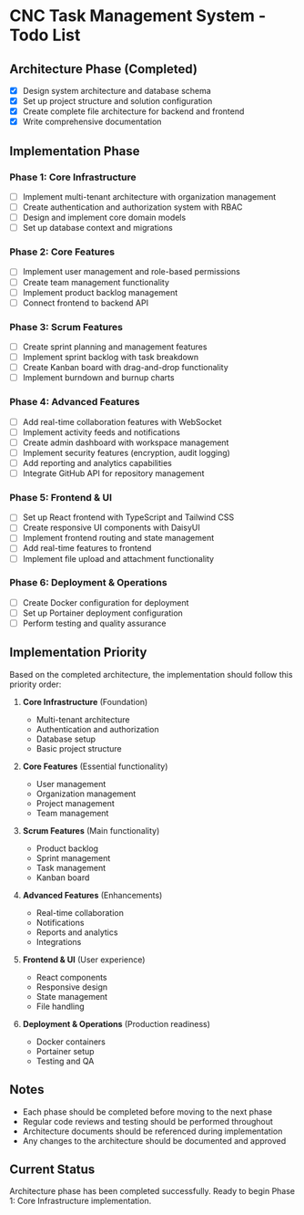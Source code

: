 # CNC Task Management System - Todo List

## Architecture Phase (Completed)

- [x] Design system architecture and database schema
- [x] Set up project structure and solution configuration
- [x] Create complete file architecture for backend and frontend
- [x] Write comprehensive documentation

## Implementation Phase

### Phase 1: Core Infrastructure

- [ ] Implement multi-tenant architecture with organization management
- [ ] Create authentication and authorization system with RBAC
- [ ] Design and implement core domain models
- [ ] Set up database context and migrations

### Phase 2: Core Features

- [ ] Implement user management and role-based permissions
- [ ] Create team management functionality
- [ ] Implement product backlog management
- [ ] Connect frontend to backend API

### Phase 3: Scrum Features

- [ ] Create sprint planning and management features
- [ ] Implement sprint backlog with task breakdown
- [ ] Create Kanban board with drag-and-drop functionality
- [ ] Implement burndown and burnup charts

### Phase 4: Advanced Features

- [ ] Add real-time collaboration features with WebSocket
- [ ] Implement activity feeds and notifications
- [ ] Create admin dashboard with workspace management
- [ ] Implement security features (encryption, audit logging)
- [ ] Add reporting and analytics capabilities
- [ ] Integrate GitHub API for repository management

### Phase 5: Frontend & UI

- [ ] Set up React frontend with TypeScript and Tailwind CSS
- [ ] Create responsive UI components with DaisyUI
- [ ] Implement frontend routing and state management
- [ ] Add real-time features to frontend
- [ ] Implement file upload and attachment functionality

### Phase 6: Deployment & Operations

- [ ] Create Docker configuration for deployment
- [ ] Set up Portainer deployment configuration
- [ ] Perform testing and quality assurance

## Implementation Priority

Based on the completed architecture, the implementation should follow this priority order:

1. **Core Infrastructure** (Foundation)
   - Multi-tenant architecture
   - Authentication and authorization
   - Database setup
   - Basic project structure

2. **Core Features** (Essential functionality)
   - User management
   - Organization management
   - Project management
   - Team management

3. **Scrum Features** (Main functionality)
   - Product backlog
   - Sprint management
   - Task management
   - Kanban board

4. **Advanced Features** (Enhancements)
   - Real-time collaboration
   - Notifications
   - Reports and analytics
   - Integrations

5. **Frontend & UI** (User experience)
   - React components
   - Responsive design
   - State management
   - File handling

6. **Deployment & Operations** (Production readiness)
   - Docker containers
   - Portainer setup
   - Testing and QA

## Notes

- Each phase should be completed before moving to the next phase
- Regular code reviews and testing should be performed throughout
- Architecture documents should be referenced during implementation
- Any changes to the architecture should be documented and approved

## Current Status

Architecture phase has been completed successfully. Ready to begin Phase 1: Core Infrastructure implementation.